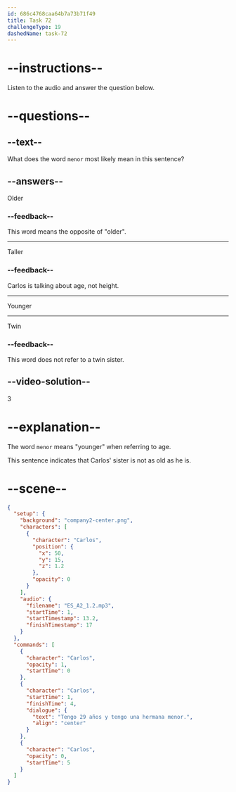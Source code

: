 ```yaml
---
id: 686c4768caa64b7a73b71f49
title: Task 72
challengeType: 19
dashedName: task-72
---
```


<!-- (Audio) Carlos: Tengo 29 años y tengo una hermana menor. -->

# --instructions--

Listen to the audio and answer the question below.

# --questions--

## --text--

What does the word `menor` most likely mean in this sentence?

## --answers--

Older

### --feedback--

This word means the opposite of "older".

---

Taller

### --feedback--

Carlos is talking about age, not height.

---

Younger

---

Twin

### --feedback--

This word does not refer to a twin sister.

## --video-solution--

3

# --explanation--

The word `menor` means "younger" when referring to age. 

This sentence indicates that Carlos' sister is not as old as he is.

# --scene--

```json
{
  "setup": {
    "background": "company2-center.png",
    "characters": [
      {
        "character": "Carlos",
        "position": {
          "x": 50,
          "y": 15,
          "z": 1.2
        },
        "opacity": 0
      }
    ],
    "audio": {
      "filename": "ES_A2_1.2.mp3",
      "startTime": 1,
      "startTimestamp": 13.2,
      "finishTimestamp": 17
    }
  },
  "commands": [
    {
      "character": "Carlos",
      "opacity": 1,
      "startTime": 0
    },
    {
      "character": "Carlos",
      "startTime": 1,
      "finishTime": 4,
      "dialogue": {
        "text": "Tengo 29 años y tengo una hermana menor.",
        "align": "center"
      }
    },
    {
      "character": "Carlos",
      "opacity": 0,
      "startTime": 5
    }
  ]
}
```
